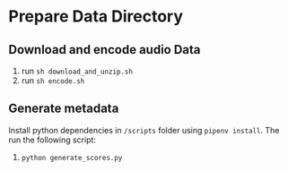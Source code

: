 # Prepare Data Directory

## Download and encode audio Data

1. run `sh download_and_unzip.sh`
2. run `sh encode.sh`

## Generate metadata

Install python dependencies in `/scripts` folder using `pipenv install`. The run the following script:

1. `python generate_scores.py`
